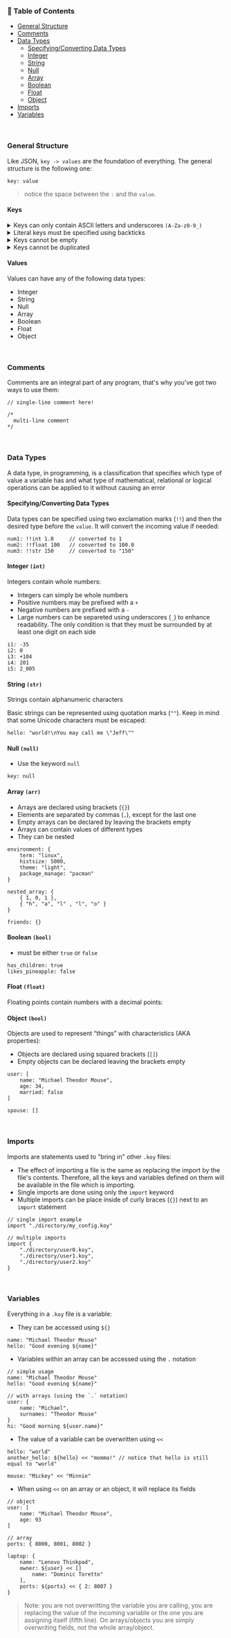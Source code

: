 ### 🌲 Table of Contents

-   [General Structure](#general-structure)
-   [Comments](#comments)
-   [Data Types](#data-types)
    -   [Specifying/Converting Data Types]()
    -   [Integer](#integer-int)
    -   [String](#string-str)
    -   [Null](#null-null)
    -   [Array](#array-arr)
    -   [Boolean](#boolean-bool)
    -   [Float](#float-float)
    -   [Object](#object-bool)
-   [Imports](#imports)
-   [Variables](#variables)

&nbsp;

### General Structure

Like JSON, `key -> values` are the foundation of everything. The general structure is the following one:

```
key: value
```

> notice the space between the `:` and the `value`.

#### Keys

<details>
    <summary>Keys can only contain ASCII letters and underscores <code>(A-Za-z0-9_)</code></summary>

```
key: "value"
key_1: "value"
2001: "value"

// invalid keys
my-key: "value"
இந்தியா: "value"
```

</details>

<details>
    <summary>Literal keys must be specified using backticks</summary>

```
`mainland!tv.קום`: "value"
```

</details>

<details>
    <summary>Keys cannot be empty</summary>

```
: "value" //invalid
```

</details>

<details>
    <summary>Keys cannot be duplicated</summary>

```
hello: "world"
hello: "momma!"
```

</details>

#### Values

Values can have any of the following data types:

-   Integer
-   String
-   Null
-   Array
-   Boolean
-   Float
-   Object

&nbsp;

### Comments

Comments are an integral part of any program, that's why you've got two ways to use them:

```
// single-line comment here!

/*
  multi-line comment
*/
```

&nbsp;

### Data Types

A data type, in programming, is a classification that specifies which type of value a variable has and what type of mathematical, relational or logical operations can be applied to it without causing an error

#### Specifying/Converting Data Types

Data types can be specified using two exclamation marks (`!!`) and then the desired type before the `value`. It will convert the incoming value if needed:

```
num1: !!int 1.0		// converted to 1
num2: !!float 100	// converted to 100.0
num3: !!str 150		// converted to "150"
```

#### Integer `(int)`

Integers contain whole numbers:

-   Integers can simply be whole numbers
-   Positive numbers may be prefixed with a `+`
-   Negative numbers are prefixed with a `-`
-   Large numbers can be separeted using underscores (`_`) to enhance readability. The only condition is that they must be surrounded by at least one digit on each side

```
i1: -35
i2: 0
i3: +104
i4: 201
i5: 2_005
```

#### String `(str)`

Strings contain alphanumeric characters

Basic strings can be represented using quotation marks (`""`). Keep in mind that some Unicode characters must be escaped:

```
hello: "world!\nYou may call me \"Jeff\""
```

#### Null `(null)`

-   Use the keyword `null`

```
key: null
```

#### Array `(arr)`

-   Arrays are declared using brackets (`{}`)
-   Elements are separated by commas (`,`), except for the last one
-   Empty arrays can be declared by leaving the brackets empty
-   Arrays can contain values of different types
-   They can be nested

```
environment: {
	term: "linux",
	histsize: 5000,
	theme: "light",
	package_manage: "pacman"
}

nested_array: {
	{ 1, 0, 1 },
	{ "h", "a", "l" , "l", "o" }
}

friends: {}
```

#### Boolean `(bool)`

-   must be either `true` or `false`

```
has_children: true
likes_pineapple: false
```

#### Float `(float)`

Floating points contain numbers with a decimal points:

#### Object `(bool)`

Objects are used to represent “things” with characteristics (AKA properties):

-   Objects are declared using squared brackets (`[]`)
-   Empty objects can be declared leaving the brackets empty

```
user: [
	name: "Michael Theodor Mouse",
	age: 34,
	married: false
]

spouse: []
```

&nbsp;

### Imports

Imports are statements used to "bring in" other `.koy` files:

+ The effect of importing a file is the same as replacing the import by the file's contents. Therefore, all the keys and variables defined on them will be available in the file which is importing.
+ Single imports are done using only the `import` keyword
+ Multiple imports can be place inside of curly braces (`{}`) next to an `import` statement

```
// single import example
import "./directory/my_config.koy"

// multiple imports
import {
	"./directory/user0.koy",
	"./directory/user1.koy",
	"./directory/user2.koy"
}
```

&nbsp;

### Variables

Everything in a `.koy` file is a variable:

-   They can be accessed using `${}`

```
name: "Michael Theodor Mouse"
hello: "Good evening ${name}"
```

-   Variables within an array can be accessed using the `.` notation

```
// simple usage
name: "Michael Theodor Mouse"
hello: "Good evening ${name}"

// with arrays (using the `.` notation)
user: {
	name: "Michael",
	surnames: "Theodor Mouse"
}
hi: "Good morning ${user.name}"
```

-   The value of a variable can be overwritten using `<<`

```
hello: "world"
another_hello: ${hello} << "momma!" // notice that hello is still equal to "world"

mouse: "Mickey" << "Minnie"
```

-   When using `<<` on an array or an object, it will replace its fields

```
// object
user: [
	name: "Michael Theodor Mouse",
	age: 93
]

// array
ports: { 8000, 8001, 8002 }

laptop: {
	name: "Lenovo Thinkpad",
	owner: ${user} << []
		name: "Dominic Toretto"
	],
	ports: ${ports} << { 2: 8007 }
}
```

> Note: you are not overwritting the variable you are calling, you are replacing the value of the incoming variable or the one you are assigning itself (fifth line). On arrays/objects you are simply overwriting fields, not the whole array/object.

&nbsp;
